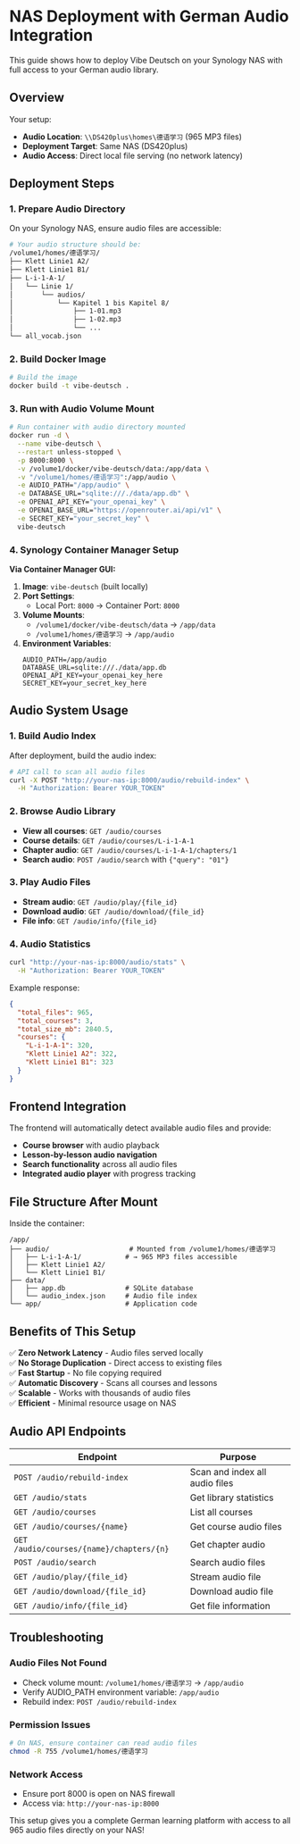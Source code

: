 # NAS Deployment with German Audio Integration

This guide shows how to deploy Vibe Deutsch on your Synology NAS with full access to your German audio library.

## Overview

Your setup:
- **Audio Location**: `\\DS420plus\homes\德语学习` (965 MP3 files)
- **Deployment Target**: Same NAS (DS420plus)
- **Audio Access**: Direct local file serving (no network latency)

## Deployment Steps

### 1. Prepare Audio Directory

On your Synology NAS, ensure audio files are accessible:
```bash
# Your audio structure should be:
/volume1/homes/德语学习/
├── Klett Linie1 A2/
├── Klett Linie1 B1/  
├── L-i-1-A-1/
│   └── Linie 1/
│       └── audios/
│           └── Kapitel 1 bis Kapitel 8/
│               ├── 1-01.mp3
│               ├── 1-02.mp3
│               └── ...
└── all_vocab.json
```

### 2. Build Docker Image

```bash
# Build the image
docker build -t vibe-deutsch .
```

### 3. Run with Audio Volume Mount

```bash
# Run container with audio directory mounted
docker run -d \
  --name vibe-deutsch \
  --restart unless-stopped \
  -p 8000:8000 \
  -v /volume1/docker/vibe-deutsch/data:/app/data \
  -v "/volume1/homes/德语学习":/app/audio \
  -e AUDIO_PATH="/app/audio" \
  -e DATABASE_URL="sqlite:///./data/app.db" \
  -e OPENAI_API_KEY="your_openai_key" \
  -e OPENAI_BASE_URL="https://openrouter.ai/api/v1" \
  -e SECRET_KEY="your_secret_key" \
  vibe-deutsch
```

### 4. Synology Container Manager Setup

**Via Container Manager GUI:**

1. **Image**: `vibe-deutsch` (built locally)
2. **Port Settings**: 
   - Local Port: `8000` → Container Port: `8000`
3. **Volume Mounts**:
   - `/volume1/docker/vibe-deutsch/data` → `/app/data`
   - `/volume1/homes/德语学习` → `/app/audio`
4. **Environment Variables**:
   ```
   AUDIO_PATH=/app/audio
   DATABASE_URL=sqlite:///./data/app.db
   OPENAI_API_KEY=your_openai_key_here
   SECRET_KEY=your_secret_key_here
   ```

## Audio System Usage

### 1. Build Audio Index

After deployment, build the audio index:

```bash
# API call to scan all audio files
curl -X POST "http://your-nas-ip:8000/audio/rebuild-index" \
  -H "Authorization: Bearer YOUR_TOKEN"
```

### 2. Browse Audio Library

- **View all courses**: `GET /audio/courses`
- **Course details**: `GET /audio/courses/L-i-1-A-1`
- **Chapter audio**: `GET /audio/courses/L-i-1-A-1/chapters/1`
- **Search audio**: `POST /audio/search` with `{"query": "01"}`

### 3. Play Audio Files

- **Stream audio**: `GET /audio/play/{file_id}`
- **Download audio**: `GET /audio/download/{file_id}`
- **File info**: `GET /audio/info/{file_id}`

### 4. Audio Statistics

```bash
curl "http://your-nas-ip:8000/audio/stats" \
  -H "Authorization: Bearer YOUR_TOKEN"
```

Example response:
```json
{
  "total_files": 965,
  "total_courses": 3,
  "total_size_mb": 2840.5,
  "courses": {
    "L-i-1-A-1": 320,
    "Klett Linie1 A2": 322,
    "Klett Linie1 B1": 323
  }
}
```

## Frontend Integration

The frontend will automatically detect available audio files and provide:

- **Course browser** with audio playback
- **Lesson-by-lesson audio navigation**
- **Search functionality** across all audio files
- **Integrated audio player** with progress tracking

## File Structure After Mount

Inside the container:
```
/app/
├── audio/                    # Mounted from /volume1/homes/德语学习
│   ├── L-i-1-A-1/           # → 965 MP3 files accessible
│   ├── Klett Linie1 A2/
│   └── Klett Linie1 B1/
├── data/
│   ├── app.db               # SQLite database
│   └── audio_index.json     # Audio file index
└── app/                     # Application code
```

## Benefits of This Setup

✅ **Zero Network Latency** - Audio files served locally  
✅ **No Storage Duplication** - Direct access to existing files  
✅ **Fast Startup** - No file copying required  
✅ **Automatic Discovery** - Scans all courses and lessons  
✅ **Scalable** - Works with thousands of audio files  
✅ **Efficient** - Minimal resource usage on NAS  

## Audio API Endpoints

| Endpoint | Purpose |
|----------|---------|
| `POST /audio/rebuild-index` | Scan and index all audio files |
| `GET /audio/stats` | Get library statistics |
| `GET /audio/courses` | List all courses |
| `GET /audio/courses/{name}` | Get course audio files |
| `GET /audio/courses/{name}/chapters/{n}` | Get chapter audio |
| `POST /audio/search` | Search audio files |
| `GET /audio/play/{file_id}` | Stream audio file |
| `GET /audio/download/{file_id}` | Download audio file |
| `GET /audio/info/{file_id}` | Get file information |

## Troubleshooting

### Audio Files Not Found
- Check volume mount: `/volume1/homes/德语学习` → `/app/audio`
- Verify AUDIO_PATH environment variable: `/app/audio`
- Rebuild index: `POST /audio/rebuild-index`

### Permission Issues
```bash
# On NAS, ensure container can read audio files
chmod -R 755 /volume1/homes/德语学习
```

### Network Access
- Ensure port 8000 is open on NAS firewall
- Access via: `http://your-nas-ip:8000`

This setup gives you a complete German learning platform with access to all 965 audio files directly on your NAS!